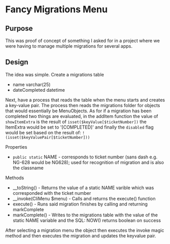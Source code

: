 # Fancy Migrations Menu

## Purpose

This was proof of concept of something I asked for in a project where we were having to manage multiple migrations for several apps. 

## Design

The idea was simple. Create a migrations table

 * name varchar(25)
 * dateCompleted datetime

Next, have a process that reads the table when the menu starts and creates a key-value pair.
The process then reads the migrations folder for objects that would essentially be MenuObjects. 
As for if a migration has been completed two things are evaluated, in the addItem function the 
value of `showItemExtra` is the result of `isset($keyValue[$ticketNumber])` the ItemExtra would 
be set to '[COMPLETED]' and finally the `disabled` flag would be set based on the result of:
`!(isset($keyValuePair[$ticketNumber]))`

Properties

 * `public static` NAME - corresponds to ticket number (sans dash e.g. NG-628 would be NG628); used for recognition of migration and is also the classname 

Methods

 * __toString() - Returns the value of a static NAME varible which was corresponded with the ticket number 
 * __invoke(CliMenu $menu) - Calls and returns the execute() function
 * execute() - Runs said migration finishes by calling and returning  markComplete
 * markComplete() - Writes to the migrations table with the value of the static NAME variable and the SQL: NOW() returns boolean on success

After selecting a migration menu the object then executes the invoke magic method and then executes the migration and updates the keyvalue pair. 
